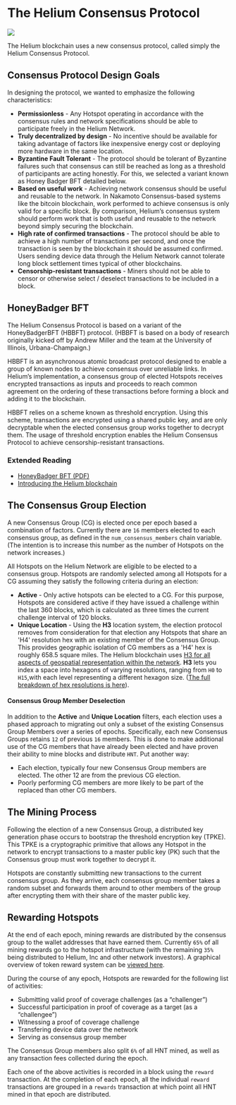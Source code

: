 # The Helium Consensus Protocol

![](../.gitbook/assets/artboard-copy-17.jpg)

The Helium blockchain uses a new consensus protocol, called simply the Helium Consensus Protocol.

## Consensus Protocol Design Goals

In designing the protocol, we wanted to emphasize the following characteristics:

* **Permissionless** - Any Hotspot operating in accordance with the consensus rules and network specifications should be able to participate freely in the Helium Network. 
* **Truly decentralized by design** - No incentive should be available for taking advantage of factors like inexpensive energy cost or deploying more hardware in the same location. 
* **Byzantine Fault Tolerant** - The protocol should be tolerant of Byzantine failures such that consensus can still be reached as long as a threshold of participants are acting honestly. For this, we selected a variant known as Honey Badger BFT detailed below. 
* **Based on useful work** - Achieving network consensus should be useful and reusable to the network. In Nakamoto Consensus-based systems like the bitcoin blockchain, work performed to achieve consensus is only valid for a specific block. By comparison, Helium’s consensus system should perform work that is both useful and reusable to the network beyond simply securing the blockchain. 
* **High rate of confirmed transactions** - The protocol should be able to achieve a high number of transactions per second, and once the transaction is seen by the blockchain it should be assumed confirmed. Users sending device data through the Helium Network cannot tolerate long block settlement times typical of other blockchains. 
* **Censorship-resistant transactions** - Miners should not be able to censor or otherwise select / deselect transactions to be included in a block. 

## HoneyBadger BFT

The Helium Consensus Protocol is based on a variant of the HoneyBadgerBFT \(HBBFT\) protocol. \(HBBFT is based on a body of research originally kicked off by Andrew Miller and the team at the University of Illinois, Urbana-Champaign.\)

HBBFT is an asynchronous atomic broadcast protocol designed to enable a group of known nodes to achieve consensus over unreliable links. In Helium’s implementation, a consensus group of elected Hotspots receives encrypted transactions as inputs and proceeds to reach common agreement on the ordering of these transactions before forming a block and adding it to the blockchain.

HBBFT relies on a scheme known as threshold encryption. Using this scheme, transactions are encrypted using a shared public key, and are only decryptable when the elected consensus group works together to decrypt them. The usage of threshold encryption enables the Helium Consensus Protocol to achieve censorship-resistant transactions.

### Extended Reading

* [HoneyBadger BFT \(PDF\)](https://eprint.iacr.org/2016/199.pdf)
* [Introducing the Helium blockchain](https://blog.helium.com/introducing-the-helium-blockchain-dc2f8997083c)

## The Consensus Group Election

A new Consensus Group \(CG\) is elected once per epoch based a combination of factors. Currently there are `16` members elected to each consensus group, as defined in the `num_consensus_members` chain variable. \(The intention is to increase this number as the number of Hotspots on the network increases.\)

All Hotspots on the Helium Network are eligible to be elected to a consensus group. Hotspots are randomly selected among all Hotspots for a CG assuming they satisfy the following criteria during an election:

* **Active** - Only active hotspots can be elected to a CG. For this purpose, Hotspots are considered active if they have issued a challenge within the last 360 blocks, which is calculated as three times the current challenge interval of 120 blocks.
* **Unique Location** - Using the **H3** location system, the election protocol removes from consideration for that election any Hotspots that share an 'H4' resolution hex with an existing member of the Consensus Group. This provides geographic isolation of CG members as a 'H4' hex is roughly 658.5 square miles. The Helium blockchain uses [H3 for all aspects of geospatial representation within the network](https://blog.helium.com/mapping-the-world-with-hexagons-49f57d8b3df5). **H3** lets you index a space into hexagons of varying resolutions, ranging from `H0` to `H15`,with each level representing a different hexagon size. \([The full breakdown of hex resolutions is here](https://github.com/uber/h3/blob/master/docs/core-library/restable.md)\).

#### Consensus Group Member Deselection

In addition to the **Active** and **Unique Location** filters, each election uses a phased approach to migrating out only a subset of the existing Consensus Group Members over a series of epochs. Specifically, each new Consensus Groups retains `12` of previous `16` members. This is done to make additional use of the CG members that have already been elected and have proven their ability to mine blocks and distribute `HNT`. Put another way:

* Each election, typically four new Consensus Group members are elected. The other 12 are from the previous CG election. 
* Poorly performing CG members are more likely to be part of the replaced than other CG members. 


## The Mining Process

Following the election of a new Consensus Group, a distributed key generation phase occurs to bootstrap the threshold encryption key \(TPKE\). This TPKE is a cryptographic primitive that allows any Hotspot in the network to encrypt transactions to a master public key \(PK\) such that the Consensus group must work together to decrypt it.

Hotspots are constantly submitting new transactions to the current consensus group. As they arrive, each consensus group member takes a random subset and forwards them around to other members of the group after encrypting them with their share of the master public key.

## Rewarding Hotspots

At the end of each epoch, mining rewards are distributed by the consensus group to the wallet addresses that have earned them. Currently `65%` of all mining rewards go to the hotspot infrastructure \(with the remaining `35%` being distributed to Helium, Inc and other network investors\). A graphical overview of token reward system can be [viewed here](https://www.helium.com/tokens).

During the course of any epoch, Hotspots are rewarded for the following list of activities:

* Submitting valid proof of coverage challenges \(as a “challenger”\)
* Successful participation in proof of coverage as a target \(as a “challengee”\) 
* Witnessing a proof of coverage challenge
* Transfering device data over the network 
* Serving as consensus group member

The Consensus Group members also split `6%` of all HNT mined, as well as any transaction fees collected during the epoch.

Each one of the above activities is recorded in a block using the `reward` transaction. At the completion of each epoch, all the individual `reward` transactions are grouped in a `rewards` transaction at which point all HNT mined in that epoch are distributed.

